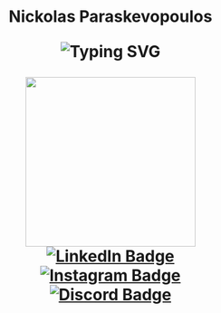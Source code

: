 <h1 align="center">Nickolas Paraskevopoulos
<p align="center">
<img src="https://readme-typing-svg.herokuapp.com?font=Fira+Code&pause=1000&color=9400D3&center=true&vCenter=true&width=500&lines=Computer%20Science%20Student%20@%20Virginia%20Tech;Full-Stack%20Software%20Developer" alt="Typing SVG" />
</p>
<!--
**nikoparas1/nikoparas1** is a ✨ _special_ ✨ repository because its `README.md` (this file) appears on your GitHub profile.

Here are some ideas to get you started:

- 🔭 I’m currently working on ...
- 🌱 I’m currently learning ...
- 👯 I’m looking to collaborate on ...
- 🤔 I’m looking for help with ...
- 💬 Ask me about ...
- 📫 How to reach me: ...
- 😄 Pronouns: ...
- ⚡ Fun fact: ...
-->
<div id="container" align="center">
  <!--   Profile Image -->
  <div id="header" align="center">
    <img src="https://github.com/user-attachments/assets/46e67a8b-0982-4f35-8925-790c2020ebab" width="300" />
  </div>
<!--   Profile Badges -->
  <div id="badges">
    <div>
      <a href="https://www.linkedin.com/in/nickolas-paraskevopoulos/">
        <img src="https://img.shields.io/badge/LinkedIn-blue?style=for-the-badge&logo=linkedin&logoColor=white" alt="LinkedIn Badge"/>
      </a>
    </div>
    <div>
      <a href="https://www.instagram.com/niko_paras/">
        <img src="https://img.shields.io/badge/Instagram-b01ac4?style=for-the-badge&logo=instagram&logoColor=white" alt="Instagram Badge"/>
      </a>
    </div>
    <div>
      <a href="">
        <img src="https://img.shields.io/badge/Discord-purple?style=for-the-badge&logo=discord&logoColor=white" alt="Discord Badge"/>
      </a>
    </div>
  </div>
  <div>
    <img src="https://komarev.com/ghpvc/?username=nikoparas1&style=flat-square&color=blue" alt=""/>
  </div>
</div>

